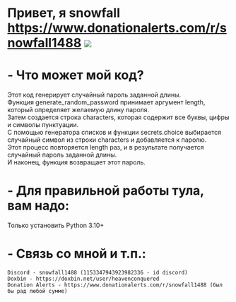# Привет, я snowfall https://www.donationalerts.com/r/snowfall1488 ![](https://github.com/blackcater/blackcater/raw/main/images/Hi.gif) 

# - Что может мой код?

Этот код генерирует случайный пароль заданной длины. <br>
Функция generate_random_password принимает аргумент length, который определяет желаемую длину пароля. <br>
Затем создается строка characters, которая содержит все буквы, цифры и символы пунктуации. <br>
С помощью генератора списков и функции secrets.choice выбирается случайный символ из строки characters и добавляется к паролю. <br>
Этот процесс повторяется length раз, и в результате получается случайный пароль заданной длины.<br>
И наконец, функция возвращает этот пароль.<br>
#

# - Для правильной работы тула, вам надо: <br>
Только установить Python 3.10+
#

# - Связь со мной и т.п.: <br>

    Discord - snowfall1488 (1153347943923982336 - id discord)
    Doxbin - https://doxbin.net/user/heavenconquered 
    Donation Alerts - https://www.donationalerts.com/r/snowfall1488 (был бы рад любой сумме)
#
